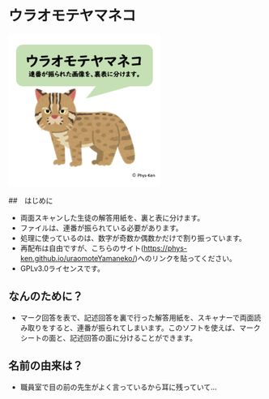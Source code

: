 # ウラオモテヤマネコ
![タイトル](appfigs/top.png)

##　はじめに
* 両面スキャンした生徒の解答用紙を、裏と表に分けます。
* ファイルは、連番が振られている必要があります。
* 処理に使っているのは、数字が奇数か偶数かだけで割り振っています。
* 再配布は自由ですが、こちらのサイト(https://phys-ken.github.io/uraomoteYamaneko/)へのリンクを貼ってください。
* GPLv3.0ライセンスです。


## なんのために？
* マーク回答を表で、記述回答を裏で行った解答用紙を、スキャナーで両面読み取りをすると、連番が振られてしまいます。このソフトを使えば、マークシートの面と、記述回答の面に分けることができます。

## 名前の由来は？
* 職員室で目の前の先生がよく言っているから耳に残っていて...
